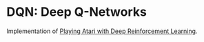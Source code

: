# DQN: Deep Q-Networks

Implementation of [Playing Atari with Deep Reinforcement Learning](https://arxiv.org/abs/1312.5602).
